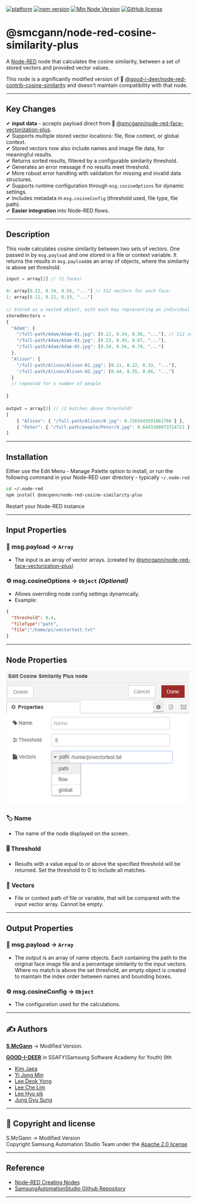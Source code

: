 [![platform](https://img.shields.io/badge/platform-Node--RED-red)](https://nodered.org)
[![npm version](https://img.shields.io/npm/v/@smcgann/node-red-cosine-similarity-plus.svg)](https://www.npmjs.com/package/@smcgann/node-red-cosine-similarity-plus)
[![Min Node Version](https://img.shields.io/node/v/@smcgann/node-red-cosine-similarity-plus)](https://www.npmjs.com/package/@smcgann/node-red-cosine-similarity-plus)
[![GitHub license](https://img.shields.io/github/license/smcgann99/node-red-cosine-similarity-plus)](https://github.com/smcgann99/node-red-cosine-similarity-plus/blob/main/LICENSE)

# @smcgann/node-red-cosine-similarity-plus

A <a href="http://nodered.org" target="_blank">Node-RED</a> node that calculates the cosine similarity, between a set of stored vectors and provided vector values. 

This node is a significantly modified version of 🔗 [@good-i-deer/node-red-contrib-cosine-similarity](https://www.npmjs.com/package/@good-i-deer/node-red-contrib-cosine-similarity) and doesn't maintain compatibility with that node.

---

## **Key Changes**

✔ **input data** - accepts payload direct from 🔗 [@smcgann/node-red-face-vectorization-plus](https://www.npmjs.com/package/@smcgann/node-red-face-vectorization-plus).   
✔ Supports multiple stored vector locations: file, flow context, or global context.   
✔ Stored vectors now also include names and image file data, for meaningful results.       
✔ Returns sorted results, filtered by a configurable similarity threshold.       
✔ Generates an error message if no results meet threshold.         
✔ More robust error handling with validation for missing and invalid data structures.    
✔ Supports runtime configuration through `msg.cosineOptions` for dynamic settings.     
✔ Includes metadata in `msg.cosineConfig` (threshold used, file type, file path).     
✔ **Easier integration** into Node-RED flows.     
     

---

## **Description**

This node calculates cosine similarity between two sets of vectors. One passed in by `msg.payload` and one stored in a file or context variable.
It returns the results in `msg.payload`as an array of objects, where the similarity is above set threshold.

```javascript
input = array[2] // (2 faces)

0: array[0.12, 0.34, 0.56, "..."] // 512 vectors for each face.
1: array[0.11, 0.22, 0.33, "..."]

// Stored as a nested object, with each key representing an individual person.
storedVectors = 
{
  "Adam": {
    "/full-path/Adam/Adam-01.jpg": [0.12, 0.34, 0.56, "..."], // 512 vectors for each face.
    "/full-path/Adam/Adam-03.jpg": [0.23, 0.45, 0.67, "..."],
    "/full-path/Adam/Adam-02.jpg": [0.34, 0.56, 0.78, "..."]
  },
  "Alison": {
    "/full-path/Alison/Alison-01.jpg": [0.11, 0.22, 0.33, "..."],
    "/full-path/Alison/Alison-02.jpg": [0.44, 0.55, 0.66, "..."]
  }
  // repeated for x number of people

}

output = array[2] // (2 matches above threshold)
[
    { "Alison": { "/full-path/Alison/8.jpg": 0.7265643591861766 } },
    { "Peter": { "/full-path/people/Peter/9.jpg": 0.6443388973714721 } }
]
```

---

## **Installation**

Either use the Edit Menu - Manage Palette option to install, or run the following command in your Node-RED user directory - typically `~/.node-red`

```bash
cd ~/.node-red
npm install @smcgann/node-red-cosine-similarity-plus
```

Restart your Node-RED instance

---

## **Input Properties**

### 📌 **msg.payload** → `Array`  

- The input is an array of vector arrays. (created by [@smcgann/node-red-face-vectorization-plus](https://www.npmjs.com/package/@smcgann/node-red-face-vectorization-plus))
  
### ⚙️ **msg.cosineOptions** → `Object` *(Optional)*  
- Allows overriding node config settings dynamically.  
- Example:  
``` json
{  
  "threshold": 0.4,  
  "fileType":"path",
  "file":"/home/pi/vectortest.txt" 
}  
```
---

## **Node Properties**

<img width="500" alt="Properties" src="https://raw.githubusercontent.com/smcgann99/node-red-cosine-similarity-plus/main/assets/config.png">

### 🏷️ **Name**

- The name of the node displayed on the screen.

### 🎚️ **Threshold**

- Results with a value equal to or above the specified threshold will be returned. Set the threshold to 0 to include all matches.

### 📂 **Vectors**

- File or context path of file or variable, that will be compared with the input vector array. Cannot be empty.

---

## **Output Properties**

### 📌 **msg.payload** → `Array`  

- The output is an array of name objects. Each containing the path to the original face image file and a percentage similarity to the input vectors. Where no match is above the set threshold, an empty object is created to maintain the index order between names and bounding boxes.
  
### ⚙️ **msg.cosineConfig** → `Object` 
- The configuration used for the calculations.

---



## ✍️ Authors

**[S.McGann](https://github.com/smcgann99)** → Modified Version.

[**GOOD-I-DEER**](https://github.com/GOOD-I-DEER) in SSAFY(Samsung Software Academy for Youth) 9th

- [Kim Jaea](https://github.com/kimjaea)
- [Yi Jong Min](https://github.com/chickennight)
- [Lee Deok Yong](https://github.com/Gitgloo)
- [Lee Che Lim](https://github.com/leecr1215)
- [Lee Hyo sik](https://github.com/hy06ix)
- [Jung Gyu Sung](https://github.com/ramaking)

---

## 📜 Copyright and license

S.McGann → Modified Version   
Copyright Samsung Automation Studio Team under the [Apache 2.0 license](https://www.apache.org/licenses/LICENSE-2.0)

---

## Reference

- [Node-RED Creating Nodes](https://nodered.org/docs/creating-nodes/)
- [SamsungAutomationStudio Github Repository](https://github.com/Samsung/SamsungAutomationStudio)

---
